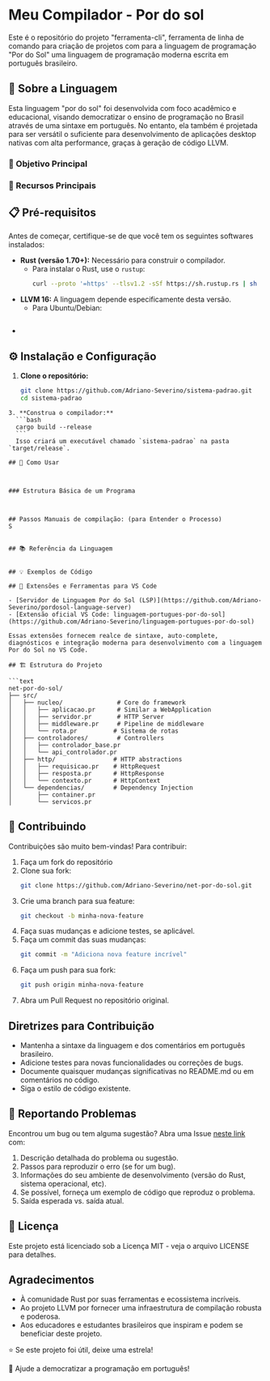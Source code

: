 # Meu Compilador - Por do sol

Este é o repositório do projeto "ferramenta-cli", ferramenta de linha de comando para criação de projetos com para a linguagem de programação "Por do Sol" uma linguagem de programação moderna escrita em português brasileiro.

## 📖 Sobre a Linguagem

Esta linguagem "por do sol" foi desenvolvida com foco acadêmico e educacional, visando democratizar o ensino de programação no Brasil através de uma sintaxe em português. No entanto, ela também é projetada para ser versátil o suficiente para desenvolvimento de aplicações desktop nativas com alta performance, graças à geração de código LLVM.

### 🎯 Objetivo Principal



### 🚀 Recursos Principais



## 📋 Pré-requisitos

Antes de começar, certifique-se de que você tem os seguintes softwares instalados:

- **Rust (versão 1.70+):** Necessário para construir o compilador.
    - Para instalar o Rust, use o `rustup`:
      ```bash
      curl --proto '=https' --tlsv1.2 -sSf https://sh.rustup.rs | sh
      ```
- **LLVM 16:** A linguagem depende especificamente desta versão.
    - Para Ubuntu/Debian:
      ```bash
      
      ```
- 
## ⚙️ Instalação e Configuração

1. **Clone o repositório:**
    ```bash
    git clone https://github.com/Adriano-Severino/sistema-padrao.git
    cd sistema-padrao
  ```
3. **Construa o compilador:**
    ```bash
    cargo build --release
    ```
    Isso criará um executável chamado `sistema-padrao` na pasta `target/release`.

## 📝 Como Usar



### Estrutura Básica de um Programa



## Passos Manuais de compilação: (para Entender o Processo)
S


## 📚 Referência da Linguagem


## 💡 Exemplos de Código

## 🧩 Extensões e Ferramentas para VS Code

- [Servidor de Linguagem Por do Sol (LSP)](https://github.com/Adriano-Severino/pordosol-language-server)
- [Extensão oficial VS Code: linguagem-portugues-por-do-sol](https://github.com/Adriano-Severino/linguagem-portugues-por-do-sol)

Essas extensões fornecem realce de sintaxe, auto-complete, diagnósticos e integração moderna para desenvolvimento com a linguagem Por do Sol no VS Code.

## 🏗️ Estrutura do Projeto

```text
net-por-do-sol/
├── src/
│   ├── nucleo/               # Core do framework
│   │   ├── aplicacao.pr      # Similar a WebApplication
│   │   ├── servidor.pr       # HTTP Server
│   │   ├── middleware.pr     # Pipeline de middleware
│   │   └── rota.pr          # Sistema de rotas
│   ├── controladores/        # Controllers
│   │   ├── controlador_base.pr
│   │   └── api_controlador.pr
│   ├── http/                # HTTP abstractions
│   │   ├── requisicao.pr    # HttpRequest
│   │   ├── resposta.pr      # HttpResponse
│   │   └── contexto.pr      # HttpContext
│   └── dependencias/        # Dependency Injection
│       ├── container.pr
│       └── servicos.pr

```

## 🤝 Contribuindo

Contribuições são muito bem-vindas! Para contribuir:

1. Faça um fork do repositório
2. Clone sua fork:
    ```bash
    git clone https://github.com/Adriano-Severino/net-por-do-sol.git
    ```
3. Crie uma branch para sua feature:
    ```bash
    git checkout -b minha-nova-feature
    ```
4. Faça suas mudanças e adicione testes, se aplicável.
5. Faça um commit das suas mudanças:
    ```bash
    git commit -m "Adiciona nova feature incrível"
    ```
6. Faça um push para sua fork:
    ```bash
    git push origin minha-nova-feature
    ```
7. Abra um Pull Request no repositório original.

## Diretrizes para Contribuição

- Mantenha a sintaxe da linguagem e dos comentários em português brasileiro.
- Adicione testes para novas funcionalidades ou correções de bugs.
- Documente quaisquer mudanças significativas no README.md ou em comentários no código.
- Siga o estilo de código existente.

## 🐛 Reportando Problemas

Encontrou um bug ou tem alguma sugestão? Abra uma Issue [neste link](https://github.com/Adriano-Severino/net-por-do-sol) com:

1. Descrição detalhada do problema ou sugestão.
2. Passos para reproduzir o erro (se for um bug).
3. Informações do seu ambiente de desenvolvimento (versão do Rust, sistema operacional, etc).
4. Se possível, forneça um exemplo de código que reproduz o problema.
5. Saída esperada vs. saída atual.

## 📝 Licença

Este projeto está licenciado sob a Licença MIT - veja o arquivo LICENSE para detalhes.

## Agradecimentos

- À comunidade Rust por suas ferramentas e ecossistema incríveis.
- Ao projeto LLVM por fornecer uma infraestrutura de compilação robusta e poderosa.
- Aos educadores e estudantes brasileiros que inspiram e podem se beneficiar deste projeto.

⭐ Se este projeto foi útil, deixe uma estrela!

🌟 Ajude a democratizar a programação em português!
